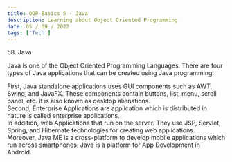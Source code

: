 ```yaml
---
title: OOP Basics 5 - Java
description: Learning about Object Oriented Programming
date: 05 / 09 / 2022
tags: ['Tech']
---
```


<p>58. Java</p>

<p> Java is one of the Object Oriented Programming Languages.
There are four types of Java applications that can be created using Java programming:

First, Java standalone applications uses GUI components such as AWT, Swing, and JavaFX. These components contain buttons, list, menu, scroll panel, etc. It is also known as desktop alienations.
<br>
Second, Enterprise Applications are application which is distributed in nature is called enterprise applications.
<br>
In addition, web Applications that run on the server. They use JSP, Servlet, Spring, and Hibernate technologies for creating web applications.
<br>
Moreover, Java ME is a cross-platform to develop mobile applications which run across smartphones. Java is a platform for App Development in Android.
</p>
